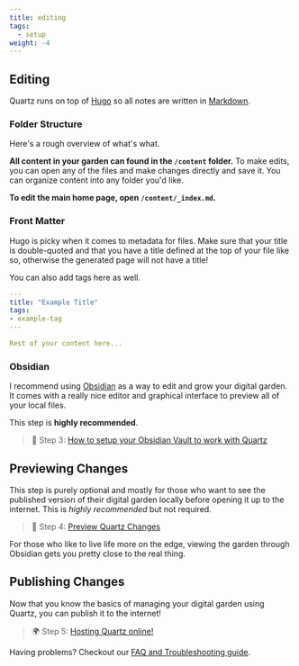 ```yaml
---
title: editing
tags:
  - setup
weight: -4
---
```


## Editing

Quartz runs on top of [Hugo](https://gohugo.io/) so all notes are written in [Markdown](https://www.markdownguide.org/getting-started/).

### Folder Structure

Here's a rough overview of what's what.

**All content in your garden can found in the `/content` folder.** To make edits, you can open any of the files and make changes directly and save it. You can organize content into any folder you'd like.

**To edit the main home page, open `/content/_index.md`.**

### Front Matter

Hugo is picky when it comes to metadata for files. Make sure that your title is double-quoted and that you have a title defined at the top of your file like so, otherwise the generated page will not have a title!

You can also add tags here as well.

````yaml
---
title: "Example Title"
tags:
- example-tag
---

Rest of your content here...
````

### Obsidian

I recommend using [Obsidian](http://obsidian.md/) as a way to edit and grow your digital garden. It comes with a really nice editor and graphical interface to preview all of your local files.

This step is **highly recommended**.

 > 
 > 🔗 Step 3: [How to setup your Obsidian Vault to work with Quartz](notes/obsidian.md)

## Previewing Changes

This step is purely optional and mostly for those who want to see the published version of their digital garden locally before opening it up to the internet. This is *highly recommended* but not required.

 > 
 > 👀 Step 4: [Preview Quartz Changes](notes/preview%20changes.md)

For those who like to live life more on the edge, viewing the garden through Obsidian gets you pretty close to the real thing.

## Publishing Changes

Now that you know the basics of managing your digital garden using Quartz, you can publish it to the internet!

 > 
 > 🌍 Step 5: [Hosting Quartz online!](notes/hosting.md)

Having problems? Checkout our [FAQ and Troubleshooting guide](notes/troubleshooting.md).
